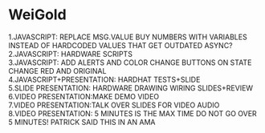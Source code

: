 # WeiGold
1.JAVASCRIPT: REPLACE MSG.VALUE BUY NUMBERS WITH VARIABLES INSTEAD OF HARDCODED VALUES THAT GET OUTDATED ASYNC?\
2.JAVASCRIPT: HARDWARE SCRIPTS\
3.JAVASCRIPT: ADD ALERTS AND COLOR CHANGE BUTTONS ON STATE CHANGE RED AND ORIGINAL\
4.JAVASCRIPT+PRESENTATION: HARDHAT TESTS+SLIDE\
5.SLIDE PRESENTATION: HARDWARE DRAWING WIRING SLIDES+REVIEW\
6.VIDEO PRESENTATION:MAKE DEMO VIDEO\
7.VIDEO PRESENTATION:TALK OVER SLIDES FOR VIDEO AUDIO\
8.VIDEO PRESENTATION: 5 MINUTES IS THE MAX TIME DO NOT GO OVER 5 MINUTES! PATRICK SAID THIS IN AN AMA
